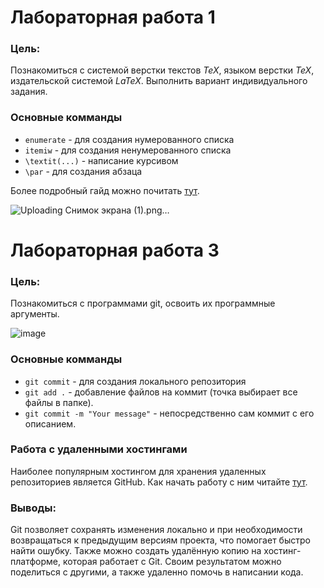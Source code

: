 # Лабораторная работа 1

### Цель:

Познакомиться с системой верстки текстов *TeX*, языком верстки *TeX*, издательской системой *LaTeX*. Выполнить вариант индивидуального задания.

### Основные комманды 

* `enumerate` - для создания нумерованного списка
* `itemiw` - для создания ненумерованного списка
* `\textit(...)` - написание курсивом
* `\par` - для создания абзаца

Более подробный гайд можно почитать [тут](https://www.overleaf.com/learn/latex/Learn_LaTeX_in_30_minutes).

![Uploading Снимок экрана (1).png…]()

# Лабораторная работа 3

### Цель:

Познакомиться с программами git, освоить их программные аргументы.

![image](https://github.com/user-attachments/assets/08b75428-452f-4fd1-8085-e4311be568e0)

### Основные комманды

* `git commit` - для создания локального репозитория
* `git add .` - добавление файлов на коммит (точка выбирает все файлы в папке).
* `git commit -m "Your message"` - непосредственно сам коммит с его описанием.

### Работа с удаленными хостингами

Наиболее популярным хостингом для хранения удаленных репозиториев является GitHub.
Как начать работу с ним читайте [тут](https://ru.hexlet.io/courses/intro_to_git/lessons/github/theory_unit).

### Выводы:

Git позволяет сохранять изменения локально и при необходимости возвращаться к предыдущим версиям проекта, что помогает быстро найти ошубку. Также можно создать удалённую копию на хостинг-платформе, которая работает с Git. Своим результатом можно поделиться с другими, а также удаленно помочь в написании кода.

